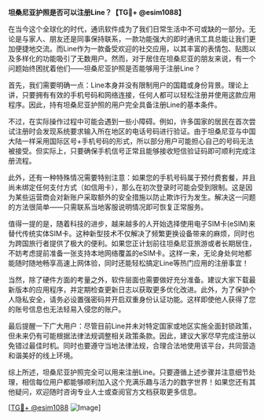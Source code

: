 **坦桑尼亚护照是否可以注册Line？【TG💪+ @esim1088】**

在当今这个全球化的时代，通讯软件成为了我们日常生活中不可或缺的一部分。无论是与家人、朋友还是同事保持联系，一款功能强大的即时通讯工具总能让我们更加便捷地交流。而Line作为一款备受欢迎的社交应用，以其丰富的表情包、贴图以及多样化的功能吸引了无数用户。然而，对于居住在坦桑尼亚的朋友来说，有一个问题始终困扰着他们——坦桑尼亚护照是否能够用于注册Line？

首先，我们需要明确一点：Line本身并没有限制用户的国籍或身份背景。理论上讲，只要拥有有效的手机号码和网络连接，任何人都可以轻松注册并使用这款应用程序。因此，持有坦桑尼亚护照的用户完全具备注册Line的基本条件。

不过，在实际操作过程中可能会遇到一些小障碍。例如，许多国家的居民在首次尝试注册时会发现系统要求输入所在地区的电话号码进行验证。由于坦桑尼亚与中国大陆一样采用国际区号+手机号码的形式，所以部分用户可能担心自己的号码无法被接受。但实际上，只要确保手机信号正常且能够接收短信验证码即可顺利完成注册流程。

此外，还有一种特殊情况需要特别注意：如果您的手机号码属于预付费套餐，并且尚未绑定任何支付方式（如信用卡），那么在初次登录时可能会受到限制。这是因为某些运营商会对新账户采取额外的安全措施以防止欺诈行为发生。解决这一问题的方法很简单——只需联系当地客服说明情况即可恢复正常服务。

值得一提的是，随着科技的进步，越来越多的人开始选择使用电子SIM卡(eSIM)来替代传统实体SIM卡。这种新型技术不仅解决了频繁更换设备带来的麻烦，同时也为跨国旅行者提供了极大的便利。如果您正计划前往坦桑尼亚旅游或者长期居住，不妨考虑提前准备一张支持本地网络覆盖的eSIM卡。这样一来，无论身处何地都能随时随地畅享高速上网体验，同时还能轻松搞定Line等热门应用的注册事宜！

当然，除了硬件方面的考量之外，软件层面也需要做好充分准备。建议大家下载最新版本的应用程序，并定期检查更新日志以获取更多优化改进。此外，为了保护个人隐私安全，请务必设置强密码并开启双重身份认证功能。这样即使他人获得了您的账号信息也无法轻易入侵您的账户。

最后提醒一下广大用户：尽管目前Line并未对特定国家或地区实施全面封锁政策，但未来仍有可能根据法律法规调整相关政策条款。因此，建议大家尽早完成注册以免错过最佳时机。同时也要遵守当地法律法规，合理合法地使用该平台，共同营造和谐美好的线上环境。

综上所述，坦桑尼亚护照完全可以用来注册Line。只要遵循上述步骤并注意细节处理，相信每位用户都能够顺利加入这个充满乐趣与活力的数字世界！如果您还有其他疑问，欢迎随时咨询专业人士或查阅官方文档获取更多信息。

[[TG💪+ @esim1088](https://t.me/s/esim1088) ![Image](https://i.postimg.cc/4NQfJmqS/Snipaste-2025-05-13-00-14-12.png)]
